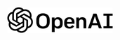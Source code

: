 # [<img src="/public/logo.svg" w="10%" h="~" />](https://openai.com/)

<!-- Whisper GPT-2/3 DALL-E CLIP ChatGPT Cipilot -->
<div grid="~ cols-4 gap-4">
  <AICard title="ChatGPT" img="/public/chatgpt.jpg" url="https://openai.com/blog/chatgpt/" />
  <AICard title="DALL-E 2" img="/public/dalle.jpg" url="https://openai.com/dall-e-2/"/>
  <AICard title="CLIP" img="/public/clip.jpg" url="https://openai.com/blog/clip/"/>
  <AICard title="Whisper" img="/public/whisper.jpg" url="https://openai.com/blog/whisper/"/>
</div>

<!-- 
以下几个产品可能或多或少我们都可能听说过甚至是接触过。
例如text2img 文本作画任务 DALL-E.
文本和图像的多模态预训练算法 clip
最近开源的语音识别模型 Whisper
以及我们所熟知、由Github openAI合作开发的代码补全工具 copolit。（主要是基于GPT-3的）
openai 是一家来自硅谷的人工智能独角兽公司，其关注 AGI 研究，主要方向是大规模预训练模型的研发，被视作Deepmind的强力对手。
我们今天的主题ChatGPT也来自OpenAI。
 -->
